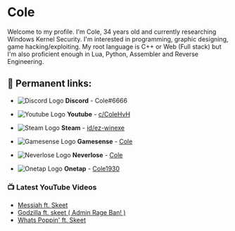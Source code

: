 # Cole
Welcome to my profile. I'm Cole, 34 years old and currently researching Windows Kernel Security. I'm interested in programming, graphic designing, game hacking/exploiting. My root language is C++ or Web (Full stack) but I'm also proficient enough in Lua, Python, Assembler and Reverse Engineering.

## 💬 Permanent links:
- ![Discord Logo](https://i.imgur.com/002xgns.png) __Discord__ - Cole#6666
- ![Youtube Logo](https://www.youtube.com/favicon.ico) __Youtube__ - [c/ColeHvH](https://www.youtube.com/c/ColeHvH)
- ![Steam Logo](https://i.imgur.com/RAjZrQb.png) __Steam__ - [id/ez-winexe](https://steamcommunity.com/profiles/76561198280699857)

- ![Gamesense Logo](https://gamesense.pub/favicon.ico) __Gamesense__ - [Cole](https://gamesense.pub/forums/profile.php?id=4227)
- ![Neverlose Logo](https://i.imgur.com/pGkUZra.png) __Neverlose__ - [Cole](https://forum.neverlose.cc/u/Cole/summary)
- ![Onetap Logo](https://www.onetap.com/favicon-16x16.png) __Onetap__ - [Cole1930](https://www.onetap.com/members/Cole1930.931)

### 📺 Latest YouTube Videos
<!-- YOUTUBE:START -->
- [Messiah ft. Skeet](https://www.youtube.com/watch?v=fAwvOdmgzm4)
- [Godzilla ft. skeet ( Admin Rage Ban! )](https://www.youtube.com/watch?v=9nqDtMkcI-c)
- [Whats Poppin' ft. Skeet](https://www.youtube.com/watch?v=Nq-h1v8TWi4)
<!-- YOUTUBE:END -->


[website]: https://sinlyxe.cc
[youtube]: https://youtube.com/ColeHvH
[discord]: Cole#6666
